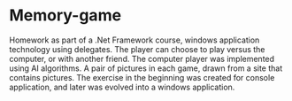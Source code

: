 # Memory-game
Homework as part of a .Net Framework course, windows application technology using delegates. The player can choose to play versus the computer, or with another friend. The computer player was implemented using AI algorithms. A pair of pictures in each game, drawn from a site that contains pictures. The exercise in the beginning was created for console application, and later was evolved into a windows application.
